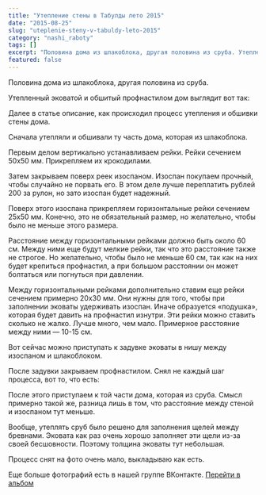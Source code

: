 ```yaml
---
title: "Утепление стены в Табулды лето 2015"
date: "2015-08-25"
slug: "uteplenie-steny-v-tabuldy-leto-2015"
category: "nashi_raboty"
tags: []
excerpt: "Половина дома из шлакоблока, другая половина из сруба. Утепленный эковатой и обшитый профнастилом дом выглядит вот так: Далее в статье описание, как происходил процесс утепления и обшивки стены дома. ..."
featured: false
---
```


Половина дома из шлакоблока, другая половина из сруба.

Утепленный эковатой и обшитый профнастилом дом выглядит вот так:

Далее в статье описание, как происходил процесс утепления и обшивки стены дома.

Сначала утепляли и обшивали ту часть дома, которая из шлакоблока.

Первым делом вертикально устанавливаем рейки. Рейки сечением 50х50 мм. Прикрепляем их крокодилами.

Затем закрываем поверх реек изоспаном. Изоспан покупаем прочный, чтобы случайно не порвать его. В этом деле лучше переплатить рублей 200 за рулон, но зато изоспан будет надежный.

Поверх этого изоспана прикрепляем горизонтальные рейки сечением 25х50 мм. Конечно, это не обязательный размер, но желательно, чтобы было не меньше этого размера.

Расстояние между горизонтальными рейками должно быть около 60 см. Между ними еще будут мелкие рейки, так что это расстояние также не строгое. Но желательно, чтобы было не меньше 60 см, так как на них будет крепиться профнастил, а при большом расстоянии он может болтаться или погнуться при давлении.

Между горизонтальными рейками дополнительно ставим еще рейки сечением примерно 20х30 мм. Они нужны для того, чтобы при заполнении эковаты удерживать изоспан. Иначе образуется &#171;подушка&#187;, которая будет давить на профнастил изнутри. Эти рейки можно ставить сколько не жалко. Лучше много, чем мало. Примерное расстояние между ними — 10-15 см.

Вот сейчас можно приступать к задувке эковаты в нишу между изоспаном и шлакоблоком.

После задувки закрываем профнастилом. Снял не каждый шаг процесса, вот то, что есть:

После этого приступаем к той части дома, которая из сруба. Смысл примерно такой же, разница лишь в том, что расстояние между стеной и изоспаном тут меньше.

Вообще, утеплять сруб было решено для заполнения щелей между бревнами. Эковата как раз очень хорошо заполняет эти щели из-за своей бесшовности. Поэтому толщина эковаты тут небольшая.

Процесс снят на фото очень мало, выкладываю как есть.

Еще больше фотографий есть в нашей группе ВКонтакте. [Перейти в альбом](https://vk.com/album-74267890_240030081)
